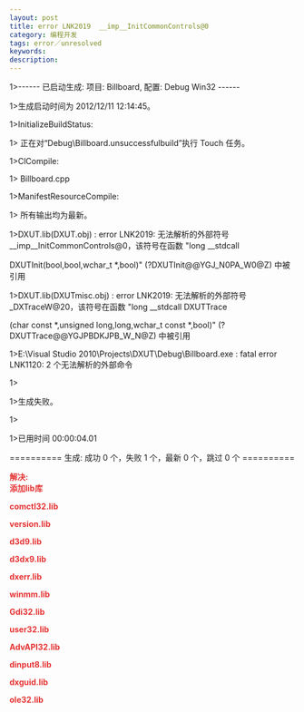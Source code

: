 ```yaml
---
layout: post
title: error LNK2019  __imp__InitCommonControls@0
category: 编程开发
tags: error／unresolved
keywords: 
description: 
---
```


 

1\>------ 已启动生成: 项目: Billboard, 配置: Debug Win32 ------

1\>生成启动时间为 2012/12/11 12:14:45。

1\>InitializeBuildStatus:

1\>  正在对“Debug\\Billboard.unsuccessfulbuild”执行 Touch 任务。

1\>ClCompile:

1\>  Billboard.cpp

1\>ManifestResourceCompile:

1\>  所有输出均为最新。

1\>DXUT.lib(DXUT.obj) : error LNK2019: 无法解析的外部符号 \_\_imp\_\_InitCommonControls@0，该符号在函数 "long \_\_stdcall 

 

DXUTInit(bool,bool,wchar\_t \*,bool)" (?DXUTInit@@YGJ\_N0PA\_W0@Z) 中被引用

1\>DXUT.lib(DXUTmisc.obj) : error LNK2019: 无法解析的外部符号 \_DXTraceW@20，该符号在函数 "long \_\_stdcall DXUTTrace

 

(char const \*,unsigned long,long,wchar\_t const \*,bool)" (?DXUTTrace@@YGJPBDKJPB\_W\_N@Z) 中被引用

1\>E:\\Visual Studio 2010\\Projects\\DXUT\\Debug\\Billboard.exe : fatal error LNK1120: 2 个无法解析的外部命令

1\>

1\>生成失败。

1\>

1\>已用时间 00:00:04.01

========== 生成: 成功 0 个，失败 1 个，最新 0 个，跳过 0 个 ==========

 

**<span style="color:#e53333;">解决:</span>**\
 **<span style="color:#e53333;">添加lib库</span>**

**<span style="color:#e53333;">comctl32.lib</span>**

**<span style="color:#e53333;">version.lib</span>**

**<span style="color:#e53333;">d3d9.lib</span>**

**<span style="color:#e53333;">d3dx9.lib</span>**

**<span style="color:#e53333;">dxerr.lib</span>**

**<span style="color:#e53333;">winmm.lib</span>**

**<span style="color:#e53333;">Gdi32.lib</span>**

**<span style="color:#e53333;">user32.lib</span>**

**<span style="color:#e53333;">AdvAPI32.lib</span>**

**<span style="color:#e53333;">dinput8.lib</span>**

**<span style="color:#e53333;">dxguid.lib</span>**

**<span style="color:#e53333;">ole32.lib</span>**








